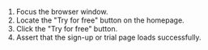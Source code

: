 1. Focus the browser window.
2. Locate the "Try for free" button on the homepage.
3. Click the "Try for free" button.
4. Assert that the sign-up or trial page loads successfully.